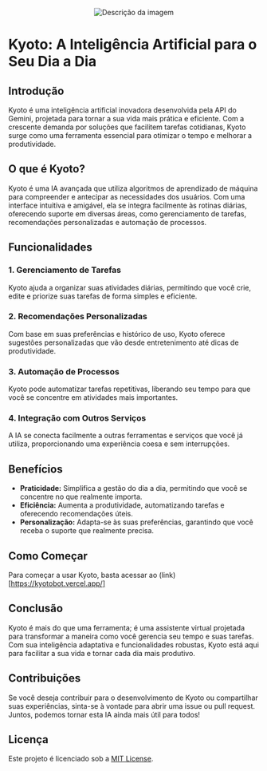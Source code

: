 <p align="center">
  <img src="https://kyotobot.vercel.app/chatbot-icon.png" alt="Descrição da imagem" />
</p>

# Kyoto: A Inteligência Artificial para o Seu Dia a Dia

## Introdução

Kyoto é uma inteligência artificial inovadora desenvolvida pela API do Gemini, projetada para tornar a sua vida mais prática e eficiente. Com a crescente demanda por soluções que facilitem tarefas cotidianas, Kyoto surge como uma ferramenta essencial para otimizar o tempo e melhorar a produtividade.

## O que é Kyoto?

Kyoto é uma IA avançada que utiliza algoritmos de aprendizado de máquina para compreender e antecipar as necessidades dos usuários. Com uma interface intuitiva e amigável, ela se integra facilmente às rotinas diárias, oferecendo suporte em diversas áreas, como gerenciamento de tarefas, recomendações personalizadas e automação de processos.

## Funcionalidades

### 1. **Gerenciamento de Tarefas**
Kyoto ajuda a organizar suas atividades diárias, permitindo que você crie, edite e priorize suas tarefas de forma simples e eficiente.

### 2. **Recomendações Personalizadas**
Com base em suas preferências e histórico de uso, Kyoto oferece sugestões personalizadas que vão desde entretenimento até dicas de produtividade.

### 3. **Automação de Processos**
Kyoto pode automatizar tarefas repetitivas, liberando seu tempo para que você se concentre em atividades mais importantes.

### 4. **Integração com Outros Serviços**
A IA se conecta facilmente a outras ferramentas e serviços que você já utiliza, proporcionando uma experiência coesa e sem interrupções.

## Benefícios

- **Praticidade:** Simplifica a gestão do dia a dia, permitindo que você se concentre no que realmente importa.
- **Eficiência:** Aumenta a produtividade, automatizando tarefas e oferecendo recomendações úteis.
- **Personalização:** Adapta-se às suas preferências, garantindo que você receba o suporte que realmente precisa.

## Como Começar

Para começar a usar Kyoto, basta acessar ao (link)[https://kyotobot.vercel.app/]

## Conclusão

Kyoto é mais do que uma ferramenta; é uma assistente virtual projetada para transformar a maneira como você gerencia seu tempo e suas tarefas. Com sua inteligência adaptativa e funcionalidades robustas, Kyoto está aqui para facilitar a sua vida e tornar cada dia mais produtivo.

## Contribuições

Se você deseja contribuir para o desenvolvimento de Kyoto ou compartilhar suas experiências, sinta-se à vontade para abrir uma issue ou pull request. Juntos, podemos tornar esta IA ainda mais útil para todos!

## Licença

Este projeto é licenciado sob a [MIT License](LICENSE).
